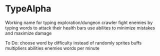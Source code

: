 # TypeAlpha
Working name for typing exploration/dungeon crawler
fight enemies by typing words to attack their health bars
use abilites to minimize mistakes and maximize damage


To Do:
choose word by difficulty instead of randomly
sprites
buffs
multipliers
abilities
enemies
words per minute
